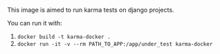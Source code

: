 This image is aimed to run karma tests on django projects.

You can run it with:
1. `docker build -t karma-docker .`
1. `docker run -it -v --rm PATH_TO_APP:/app/under_test karma-docker`
